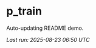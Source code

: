 # p_train

Auto-updating README demo.

<!--START_SECTION:status-->
_Last run: 2025-08-23 06:50 UTC_
<!--END_SECTION:status-->


































































